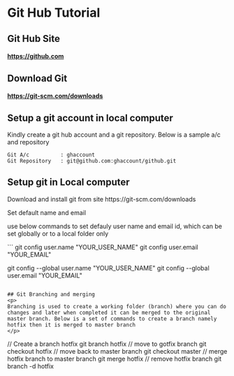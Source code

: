 
# Git Hub Tutorial

## Git Hub Site
#### https://github.com
## Download Git
#### https://git-scm.com/downloads



## Setup a git account in local computer

<p>
Kindly create a git hub account and a git repository. Below is a sample a/c and repository
</p>

```
Git A/c          : ghaccount
Git Repository   : git@github.com:ghaccount/github.git
```

## Setup git in Local computer
<p>
Download and install git from site https://git-scm.com/downloads
</P

## Set default name and email
<p>
use below commands to set defauly user name and email id, which can be set globally or to a local folder only
</p>
```
git config user.name "YOUR_USER_NAME"
git config user.email "YOUR_EMAIL"

git config --global user.name "YOUR_USER_NAME"
git config --global user.email "YOUR_EMAIL"
```

## Git Branching and merging
<p>
Branching is used to create a working folder (branch) where you can do changes and later when completed it can be merged to the original master branch. Below is a set of commands to create a branch namely hotfix then it is merged to master branch
</p>

```
// Create a branch hotfix
git branch   hotfix
// move to gotfix branch
git checkout hotfix
// move back to master branch
git checkout master
// merge hotfix branch to master branch
git merge    hotfix
// remove hotfix branch
git branch -d hotfix
```
